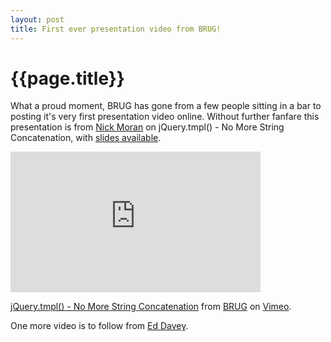 ```yaml
---
layout: post
title: First ever presentation video from BRUG!
---
```


# {{page.title}}

What a proud moment, BRUG has gone from a few people sitting in a bar to posting it's very first presentation video online. Without further fanfare this presentation is from [Nick Moran](http://skilldrick.co.uk/) on jQuery.tmpl() - No More String Concatenation, with [slides available](http://skilldrick.co.uk/tmpl).

<iframe src="http://player.vimeo.com/video/19563938" width="400" height="225" frameborder="0"></iframe>

[jQuery.tmpl() - No More String Concatenation](http://vimeo.com/brug/jquery-tmpl-no-more-string-concatenation) from [BRUG](http://vimeo.com/brug) on [Vimeo](http://vimeo.com).

One more video is to follow from [Ed Davey](http://www.entangledbank.co.uk/).
